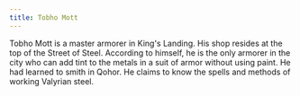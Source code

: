 ```yaml
---
title: Tobho Mott
---
```


Tobho Mott is a master armorer in King's Landing. His shop resides at the top of the Street of Steel. According to himself, he is the only armorer in the city who can add tint to the metals in a suit of armor without using paint. He had learned to smith in Qohor. He claims to know the spells and methods of working Valyrian steel. 


